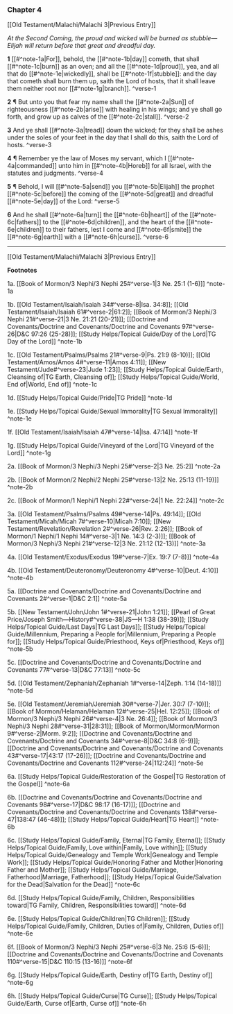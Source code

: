 ### Chapter 4

[[Old Testament/Malachi/Malachi 3|Previous Entry]]

*At the Second Coming, the proud and wicked will be burned as stubble—Elijah will return before that great and dreadful day.*

**1**  [[#^note-1a|For]], behold, the [[#^note-1b|day]] cometh, that shall [[#^note-1c|burn]] as an oven; and all the [[#^note-1d|proud]], yea, and all that do [[#^note-1e|wickedly]], shall be [[#^note-1f|stubble]]: and the day that cometh shall burn them up, saith the Lord of hosts, that it shall leave them neither root nor [[#^note-1g|branch]]. ^verse-1

**2**  ¶ But unto you that fear my name shall the [[#^note-2a|Sun]] of righteousness [[#^note-2b|arise]] with healing in his wings; and ye shall go forth, and grow up as calves of the [[#^note-2c|stall]]. ^verse-2

**3**  And ye shall [[#^note-3a|tread]] down the wicked; for they shall be ashes under the soles of your feet in the day that I shall do this, saith the Lord of hosts. ^verse-3

**4**  ¶ Remember ye the law of Moses my servant, which I [[#^note-4a|commanded]] unto him in [[#^note-4b|Horeb]] for all Israel, with the statutes and judgments. ^verse-4

**5**    ¶ Behold, I will [[#^note-5a|send]] you [[#^note-5b|Elijah]] the prophet [[#^note-5c|before]] the coming of the [[#^note-5d|great]] and dreadful [[#^note-5e|day]] of the Lord: ^verse-5

**6**  And he shall [[#^note-6a|turn]] the [[#^note-6b|heart]] of the [[#^note-6c|fathers]] to the [[#^note-6d|children]], and the heart of the [[#^note-6e|children]] to their fathers, lest I come and [[#^note-6f|smite]] the [[#^note-6g|earth]] with a [[#^note-6h|curse]]. ^verse-6


---
[[Old Testament/Malachi/Malachi 3|Previous Entry]]


**Footnotes**


1a. [[Book of Mormon/3 Nephi/3 Nephi 25#^verse-1|3 Ne. 25:1 (1-6)]] ^note-1a

1b. [[Old Testament/Isaiah/Isaiah 34#^verse-8|Isa. 34:8]]; [[Old Testament/Isaiah/Isaiah 61#^verse-2|61:2]]; [[Book of Mormon/3 Nephi/3 Nephi 21#^verse-21|3 Ne. 21:21 (20-21)]]; [[Doctrine and Covenants/Doctrine and Covenants/Doctrine and Covenants 97#^verse-26|D&C 97:26 (25-28)]]; [[Study Helps/Topical Guide/Day of the Lord|TG Day of the Lord]] ^note-1b

1c. [[Old Testament/Psalms/Psalms 21#^verse-9|Ps. 21:9 (8-10)]]; [[Old Testament/Amos/Amos 4#^verse-11|Amos 4:11]]; [[New Testament/Jude#^verse-23|Jude 1:23]]; [[Study Helps/Topical Guide/Earth, Cleansing of|TG Earth, Cleansing of]]; [[Study Helps/Topical Guide/World, End of|World, End of]] ^note-1c

1d. [[Study Helps/Topical Guide/Pride|TG Pride]] ^note-1d

1e. [[Study Helps/Topical Guide/Sexual Immorality|TG Sexual Immorality]] ^note-1e

1f. [[Old Testament/Isaiah/Isaiah 47#^verse-14|Isa. 47:14]] ^note-1f

1g. [[Study Helps/Topical Guide/Vineyard of the Lord|TG Vineyard of the Lord]] ^note-1g

2a. [[Book of Mormon/3 Nephi/3 Nephi 25#^verse-2|3 Ne. 25:2]] ^note-2a

2b. [[Book of Mormon/2 Nephi/2 Nephi 25#^verse-13|2 Ne. 25:13 (11-19)]] ^note-2b

2c. [[Book of Mormon/1 Nephi/1 Nephi 22#^verse-24|1 Ne. 22:24]] ^note-2c

3a. [[Old Testament/Psalms/Psalms 49#^verse-14|Ps. 49:14]]; [[Old Testament/Micah/Micah 7#^verse-10|Micah 7:10]]; [[New Testament/Revelation/Revelation 2#^verse-26|Rev. 2:26]]; [[Book of Mormon/1 Nephi/1 Nephi 14#^verse-3|1 Ne. 14:3 (2-3)]]; [[Book of Mormon/3 Nephi/3 Nephi 21#^verse-12|3 Ne. 21:12 (12-13)]] ^note-3a

4a. [[Old Testament/Exodus/Exodus 19#^verse-7|Ex. 19:7 (7-8)]] ^note-4a

4b. [[Old Testament/Deuteronomy/Deuteronomy 4#^verse-10|Deut. 4:10]] ^note-4b

5a. [[Doctrine and Covenants/Doctrine and Covenants/Doctrine and Covenants 2#^verse-1|D&C 2:1]] ^note-5a

5b. [[New Testament/John/John 1#^verse-21|John 1:21]]; [[Pearl of Great Price/Joseph Smith—History#^verse-38|JS—H 1:38 (38-39)]]; [[Study Helps/Topical Guide/Last Days|TG Last Days]]; [[Study Helps/Topical Guide/Millennium, Preparing a People for|Millennium, Preparing a People for]]; [[Study Helps/Topical Guide/Priesthood, Keys of|Priesthood, Keys of]] ^note-5b

5c. [[Doctrine and Covenants/Doctrine and Covenants/Doctrine and Covenants 77#^verse-13|D&C 77:13]] ^note-5c

5d. [[Old Testament/Zephaniah/Zephaniah 1#^verse-14|Zeph. 1:14 (14-18)]] ^note-5d

5e. [[Old Testament/Jeremiah/Jeremiah 30#^verse-7|Jer. 30:7 (7-10)]]; [[Book of Mormon/Helaman/Helaman 12#^verse-25|Hel. 12:25]]; [[Book of Mormon/3 Nephi/3 Nephi 26#^verse-4|3 Ne. 26:4]]; [[Book of Mormon/3 Nephi/3 Nephi 28#^verse-31|28:31]]; [[Book of Mormon/Mormon/Mormon 9#^verse-2|Morm. 9:2]]; [[Doctrine and Covenants/Doctrine and Covenants/Doctrine and Covenants 34#^verse-8|D&C 34:8 (6-9)]]; [[Doctrine and Covenants/Doctrine and Covenants/Doctrine and Covenants 43#^verse-17|43:17 (17-26)]]; [[Doctrine and Covenants/Doctrine and Covenants/Doctrine and Covenants 112#^verse-24|112:24]] ^note-5e

6a. [[Study Helps/Topical Guide/Restoration of the Gospel|TG Restoration of the Gospel]] ^note-6a

6b. [[Doctrine and Covenants/Doctrine and Covenants/Doctrine and Covenants 98#^verse-17|D&C 98:17 (16-17)]]; [[Doctrine and Covenants/Doctrine and Covenants/Doctrine and Covenants 138#^verse-47|138:47 (46-48)]]; [[Study Helps/Topical Guide/Heart|TG Heart]] ^note-6b

6c. [[Study Helps/Topical Guide/Family, Eternal|TG Family, Eternal]]; [[Study Helps/Topical Guide/Family, Love within|Family, Love within]]; [[Study Helps/Topical Guide/Genealogy and Temple Work|Genealogy and Temple Work]]; [[Study Helps/Topical Guide/Honoring Father and Mother|Honoring Father and Mother]]; [[Study Helps/Topical Guide/Marriage, Fatherhood|Marriage, Fatherhood]]; [[Study Helps/Topical Guide/Salvation for the Dead|Salvation for the Dead]] ^note-6c

6d. [[Study Helps/Topical Guide/Family, Children, Responsibilities toward|TG Family, Children, Responsibilities toward]] ^note-6d

6e. [[Study Helps/Topical Guide/Children|TG Children]]; [[Study Helps/Topical Guide/Family, Children, Duties of|Family, Children, Duties of]] ^note-6e

6f. [[Book of Mormon/3 Nephi/3 Nephi 25#^verse-6|3 Ne. 25:6 (5-6)]]; [[Doctrine and Covenants/Doctrine and Covenants/Doctrine and Covenants 110#^verse-15|D&C 110:15 (13-16)]] ^note-6f

6g. [[Study Helps/Topical Guide/Earth, Destiny of|TG Earth, Destiny of]] ^note-6g

6h. [[Study Helps/Topical Guide/Curse|TG Curse]]; [[Study Helps/Topical Guide/Earth, Curse of|Earth, Curse of]] ^note-6h